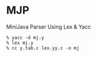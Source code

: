 MJP
===

MiniJava Parser Using Lex &amp; Yacc

```
% yacc -d mj.y 
% lex mj.y 
% cc y.tab.c lex.yy.c -o mj
```
